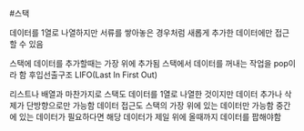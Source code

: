 #스택

데이터를 1열로 나열하지만 서류를 쌓아놓은 경우처럼 새롭게 추가한 데이터에만 접근할 수 있음

스택에 데이터를 추가할때는 가장 위에 추가됨
스택에서 데이터를 꺼내는 작업을 pop이라 함
후입선출구조  LIFO(Last In First Out)

리스트나 배열과 마찬가지로 스택도 데이터를 1열로 나열한 것이지만
데이터 추가나 삭제가 단방향으로만 가능함
데이터 접근도 스택의 가장 위에 있는 데이터만 가능함
중간에 있는 데이터가 필요하다면 해당 데이터가 제일 위에 올때까지 데이터를 팝해야함
